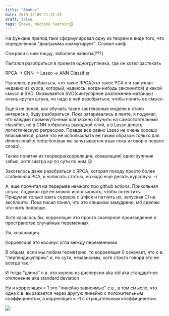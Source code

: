 ```yaml
---
title: "Abobus"
date: 2019-12-09 21:32:55
draft: false
tags: [news, machine learning]
---
```


На функане препод таки сформулировал одну из теорем в виде того, что определенная "диаграмма коммутирует". Словил каеф

Сожрали с ним пиццу, заболели животы(???)

Пытался разобраться в проекте одногруппника, где он хотел застекать

RPCA -> CNN -> Lasso -> ANN Classifier

Пытались разобраться, что такое RPCA(что такое PCA я и так узнал недавно из курса, который, надеюсь, когда-нибудь закончится) и какой смысл в SVD. Оказывается SVD(сингулярное разложение матрицы) очень крутая штука, но надо в ней разобраться, чтобы понять ее смысл.

Еще я не понял, как обучать такие застеканные модели и стало интересно, буду разбираться. Пока затаривались в ленте, я подумал, что каждый промежуточный шаг можно обучить на самостоятельный classifier, но в CNN отбросить выходной слой, а в Lasso делать логистическую регрессию. Правда все равно Lasso не очень хорошо вписывается, разве что не использовать ее таким образом *только* для dimensionality reduction(как же запутывается язык пока я говорю первое слово).

Также понятия из теорвера(корреляция, ковариация) одногруппник забыл, хотя завтра кр по сути по ним 😒

Захотелось даже разобраться с RPCA, которая походу просто более стабильная PCA, и написать статью, но надо еще делать курсовую :-/

А, еще прочитал на перерыве немного про github actions. Прикольная штука, подумал где ее можно использовать, чтобы потестить. Придумал только взять сервера с цтфок и патчить их, запуская CI на эксплоиты. Пока писал понял, что это слишком замудрено, мб сделаю что-нить попроще.

Хотя казалось бы, корреляция это просто скалярное произведение в пространстве случайных переменных

Ля, ковариация

Корреляция это косинус угла между переменными

В общем, если мы любим геометрию, то корреляция 0 означает, что с.в. "перпендикулярны" и, по сути, независимы, хотя строго говоря это не всегда так.

И тогда "длина" с.в. это корень из дисперсии aka std aka стандартное отклонение aka standard deviation

Ну и корреляция = 1 это "линейно зависимые" с.в., в том смысле, что одна с.в. выражается через другую линейно с положительным коэффициентом, а корреляция = -1 с отрицательным коэффициентом.

![](https://sun9-22.userapi.com/impg/nJNkFokyZrEs_GIQSobk_vxAWK36-YOoGIrO4g/0g0hP4QKmwo.jpg?size=416x600&quality=96&sign=c9dcf1b73c57b080dd7add7a76f965f6&c_uniq_tag=oyKP_LRqdZa6FSIvsyPxlJdK7gAgV966UOsctfxtWG8&type=album)
